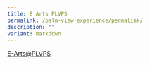 ```yaml
---
title: E Arts PLVPS
permalink: /palm-view-experience/permalink/
description: ""
variant: markdown
---
```

[E-Arts@PLVPS](https://sites.google.com/view/e-artsplvps2025/e-artsplvps-2025)
